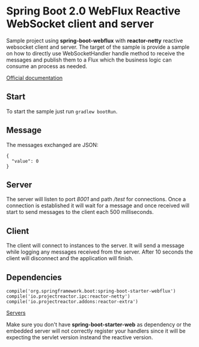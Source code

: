 # Spring Boot 2.0 WebFlux Reactive WebSocket client and server

Sample project using **spring-boot-webflux** with **reactor-netty** reactive websocket client and server. The target of the sample is provide a sample on how to directly use WebSocketHandler handle method to receive the messages and publish them to a Flux which the business logic can consume an process as needed. 

[Official documentation](https://docs.spring.io/spring/docs/current/spring-framework-reference/web-reactive.html#webflux-websocket)

## Start

To start the sample just run `gradlew bootRun`.

## Message

The messages exchanged are JSON:

```
{
  "value": 0
}
```

## Server

The server will listen to port *8001* and path */test* for connections. Once a connection is established it will wait for a message and once received will start to send messages to the client each 500 milliseconds.

## Client

The client will connect to instances to the server. It will send a message while logging any messages received from the server. After 10 seconds the client will disconnect and the application will finish.

## Dependencies

```
compile('org.springframework.boot:spring-boot-starter-webflux')
compile('io.projectreactor.ipc:reactor-netty')
compile('io.projectreactor.addons:reactor-extra')
```

[Servers](https://docs.spring.io/spring/docs/current/spring-framework-reference/web-reactive.html#webflux-httphandler)

Make sure you don't have **spring-boot-starter-web** as dependency or the embedded server will not correctly register your handlers since it will be expecting the servlet version insteand the reactive version.